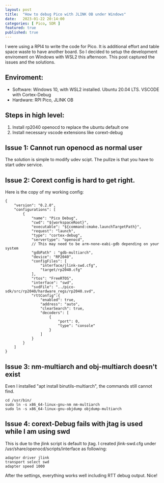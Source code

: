 ```yaml
---
layout: post
title:  "How to debug Pico with JLINK OB under Windows"
date:   2023-01-22 20:14:00
categories: [ Pico, SDR ]
featured: true
published: true
---
```


I were using a RPI4 to write the code for Pico. It is additional effort and table space waste to have another board. So I decided to setup the development enviroment on Windows with WSL2 this afternoon. This post captured the issues and the solutions.

## Enviroment:
- Software: Windows 10, with WSL2 installed. Ubuntu 20.04 LTS. VSCODE with Cortex-Debug
- Hardware: RPI Pico, JLINK OB

## Steps in high level:
1. Install rp2040 openocd to replace the ubuntu default one
2. Install necessary vscode extensions like corext-debug

## Issue 1: Cannot run openocd as normal user
The solution is simple to modify udev scipt. The pullze is that you have to start udev service.

## Issue 2: Corext config is hard to get right.
Here is the copy of my working config:
```
{
    "version": "0.2.0",
    "configurations": [
        {
            "name": "Pico Debug",
            "cwd": "${workspaceRoot}",
            "executable": "${command:cmake.launchTargetPath}",
            "request": "launch",
            "type": "cortex-debug",
            "servertype": "openocd",
            // This may need to be arm-none-eabi-gdb depending on your system
            "gdbPath" : "gdb-multiarch",
            "device": "RP2040",
            "configFiles": [
                "interface/jlink-swd.cfg",
                "target/rp2040.cfg"
            ],
            "rtos": "FreeRTOS",
            "interface": "swd",
            "svdFile": "../pico-sdk/src/rp2040/hardware_regs/rp2040.svd",
            "rttConfig":{
                "enabled": true,
                "address": "auto",
                "clearSearch": true,
                "decoders": [
                    {
                        "port": 0,
                        "type": "console"
                    }
                ]
            }
        }
    ]
}
```

## Issue 3: nm-multiarch and obj-multiarch doesn't exist
Even I installed "apt install binutils-multiarch", the commands still cannot find.
```
cd /usr/bin/
sudo ln -s x86_64-linux-gnu-nm nm-multiarch
sudo ln -s x86_64-linux-gnu-objdump objdump-multiarch
```

## Issue 4: corext-Debug fails with jtag is used while I am using swd
This is due to the jlink script is default to jtag. I created jlink-swd.cfg under /usr/share/openocd/scripts/interface as following:
```
adapter driver jlink
transport select swd
adapter speed 1000
```

After the settings, everything works well including RTT debug output. Nice!

